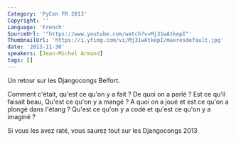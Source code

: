 ```yaml
---
Category: 'PyCon FR 2013'
Copyright: ''
Language: 'French'
SourceUrl: '"https://www.youtube.com/watch?v=Mj31wAtkepI"'
ThumbnailUrl: 'https://i.ytimg.com/vi/Mj31wAtkepI/maxresdefault.jpg'
date: '2013-11-30'
speakers: [Jean-Michel Armand]
tags: []
---
```

Un retour sur les Djangocongs Belfort.

Comment c'était, qu'est ce qu'on y a fait ? De quoi on a parlé ? Est ce qu'il faisait beau, Qu'est ce qu'on y a mangé ? A quoi on a joué et est ce qu'on a plongé dans l'étang ? Qu'est ce qu'on y a codé et qu'est ce qu'on y a imaginé ?

Si vous les avez raté, vous saurez tout sur les Djangocongs 2013